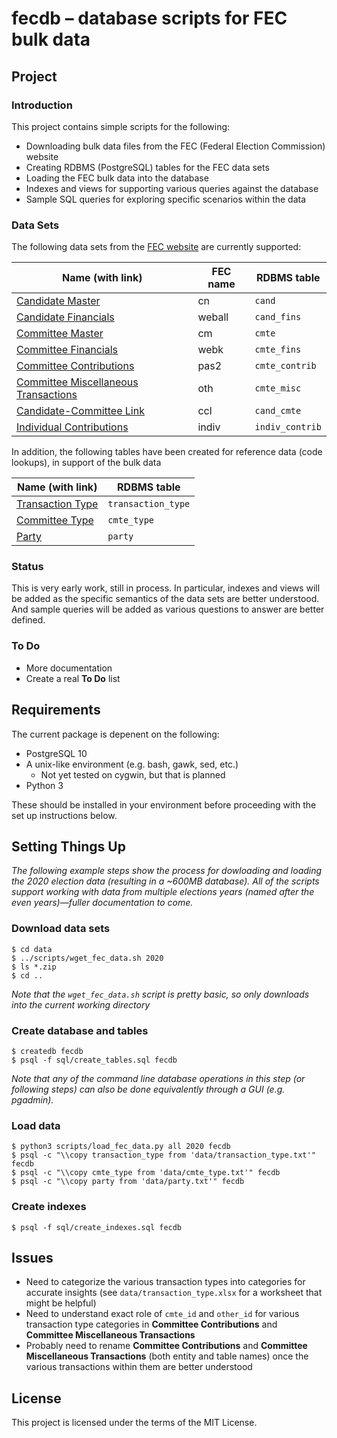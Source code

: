# fecdb &ndash; database scripts for FEC bulk data #

## Project ##

### Introduction ###

This project contains simple scripts for the following:

* Downloading bulk data files from the FEC (Federal Election Commission) website
* Creating RDBMS (PostgreSQL) tables for the FEC data sets
* Loading the FEC bulk data into the database
* Indexes and views for supporting various queries against the database
* Sample SQL queries for exploring specific scenarios within the data

### Data Sets ###

The following data sets from the [FEC website][1] are currently supported:

| Name (with link) | FEC name | RDBMS table |
| --- | --- | --- |
| [Candidate Master][2] | cn | `cand` |
| [Candidate Financials][3] | weball | `cand_fins` |
| [Committee Master][4] | cm | `cmte` |
| [Committee Financials][5] | webk | `cmte_fins` |
| [Committee Contributions][6] | pas2 | `cmte_contrib` |
| [Committee Miscellaneous Transactions][7] | oth | `cmte_misc` |
| [Candidate-Committee Link][8] | ccl | `cand_cmte` |
| [Individual Contributions][9] | indiv | `indiv_contrib` |

In addition, the following tables have been created for reference data (code lookups), in support
of the bulk data

| Name (with link) | RDBMS table |
| --- | --- |
| [Transaction Type][10] | `transaction_type` |
| [Committee Type][11] | `cmte_type` |
| [Party][12] | `party` |

### Status ###

This is very early work, still in process.  In particular, indexes and views will be added as the specific semantics
of the data sets are better understood.  And sample queries will be added as various questions to answer are better
defined.

### To Do ###

* More documentation
* Create a real **To Do** list

## Requirements ##

The current package is depenent on the following:

* PostgreSQL 10
* A unix-like environment (e.g. bash, gawk, sed, etc.)
    * Not yet tested on cygwin, but that is planned
* Python 3

These should be installed in your environment before proceeding with the set up instructions below.

## Setting Things Up ##

*The following example steps show the process for dowloading and loading the 2020 election data (resulting in a ~600MB database).
All of the scripts support working with data from multiple elections years (named after the even years)&mdash;fuller documentation
to come.*

### Download data sets ###

    $ cd data
    $ ../scripts/wget_fec_data.sh 2020
    $ ls *.zip
    $ cd ..

*Note that the `wget_fec_data.sh` script is pretty basic, so only downloads into the current working directory*

### Create database and tables ###

    $ createdb fecdb
    $ psql -f sql/create_tables.sql fecdb

*Note that any of the command line database operations in this step (or following steps) can also be done equivalently
through a GUI (e.g. pgadmin).*

### Load data ###

    $ python3 scripts/load_fec_data.py all 2020 fecdb
    $ psql -c "\\copy transaction_type from 'data/transaction_type.txt'" fecdb
    $ psql -c "\\copy cmte_type from 'data/cmte_type.txt'" fecdb
    $ psql -c "\\copy party from 'data/party.txt'" fecdb

### Create indexes ###

    $ psql -f sql/create_indexes.sql fecdb

## Issues ##

* Need to categorize the various transaction types into categories for accurate insights (see
  `data/transaction_type.xlsx` for a worksheet that might be helpful)
* Need to understand exact role of `cmte_id` and `other_id` for various transaction type
  categories in **Committee Contributions** and **Committee Miscellaneous Transactions**
* Probably need to rename **Committee Contributions** and **Committee Miscellaneous Transactions**
  (both entity and table names) once the various transactions within them are better understood

## License ##

This project is licensed under the terms of the MIT License.

[1]:  https://www.fec.gov/data/browse-data/?tab=bulk-data
[2]:  https://www.fec.gov/campaign-finance-data/candidate-master-file-description/
[3]:  https://www.fec.gov/campaign-finance-data/all-candidates-file-description/
[4]:  https://www.fec.gov/campaign-finance-data/committee-master-file-description/
[5]:  https://www.fec.gov/campaign-finance-data/pac-and-party-summary-file-description/
[6]:  https://www.fec.gov/campaign-finance-data/contributions-committees-candidates-file-description/
[7]:  https://www.fec.gov/campaign-finance-data/any-transaction-one-committee-another-file-description/
[8]:  https://www.fec.gov/campaign-finance-data/candidate-committee-linkage-file-description/
[9]:  https://www.fec.gov/campaign-finance-data/contributions-individuals-file-description/
[10]: https://www.fec.gov/campaign-finance-data/transaction-type-code-descriptions/
[11]: https://www.fec.gov/campaign-finance-data/committee-type-code-descriptions/
[12]: https://www.fec.gov/campaign-finance-data/party-code-descriptions/
